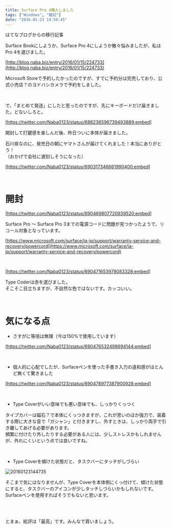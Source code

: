 ```yaml
---
title: Surface Pro 4購入しました
tags: ["Windows", "雑記"]
date: "2016-01-23 14:50:45"
---
```


<div class="alert info">
はてなブログからの移行記事
</div>

Surface Bookにしようか、Surface Pro 4にしようか散々悩みましたが、私はPro 4を選びました。

[http://blog.naba.biz/entry/2016/01/15/224733](http://blog.naba.biz/entry/2016/01/15/224733)

Microsoft Storeで予約したかったのですが、すでに予約分は完売しており、公式小売店？のヨドバシカメラで予約をしました。

<br>

で、「まとめて発送」にしたと思ったのですが、先にキーボードだけ届きました。どないしろと。

[https://twitter.com/Naba0123/status/688236596739493889:embed]

開封して打鍵感を楽しんだ後、昨日ついに本体が届きました。

石川県なのに、発売日の朝にヤマトさんが届けてくれました！本当にありがとう！  
（おかげで会社に遅刻しそうになった）

[https://twitter.com/Naba0123/status/690317346661990400:embed]

<br>

<!-- more -->

# 開封

[https://twitter.com/Naba0123/status/690469807720939520:embed]

Surface Pro ～ Surface Pro 3までの電源コードに問題が見つかったようで、リコール対象となっています。

[https://www.microsoft.com/surface/ja-jp/support/warranty-service-and-recovery/powercord](https://www.microsoft.com/surface/ja-jp/support/warranty-service-and-recovery/powercord)

<br>

[https://twitter.com/Naba0123/status/690471653978083328:embed]

Type Coderは赤を選びました。  
そこそこ目立ちますが、不自然な色ではないです。カッコいい。

<br>

# 気になる点

* さすがに等倍は無理（今は150%で使用しています）

[https://twitter.com/Naba0123/status/690476532498694144:embed]

<br>

* 個人的に心配でしたが、Surfaceペンを使った手書き入力の違和感がほとんど無くて驚きました

[https://twitter.com/Naba0123/status/690478977387900928:embed]

<br>

* Type Coverがいい意味でも悪い意味でも、しっかりくっつく

タイプカバーは磁石？で本体にくっつきますが、これが思いのほか強力で、装着する際に大きな音で「ガシャン」と付きますし、外すときは、しっかり両手で引き離してあげる必要があります。  
頻繁に付けたり外したりする必要がある人には、少しストレスかもしれませんが、外れにくいという点では良いですね。

<br>

* Type Coverを傾けた状態だと、タスクバーにタッチがしづらい

![20160123144735](20160123144735.png)

そこまで気にはなりませんが、Type Coverを本体側にくっ付けて、傾けた状態にすると、タスクバーのアイコンが少しタッチしづらいかもしれないです。  
Surfaceペンを使用すればそうでもないと思います。

<br>

<br>

とまぁ、総評は「最高」です。みんなで買いましょう。

<br>
